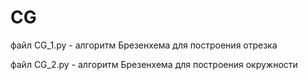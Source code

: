 # CG
файл CG_1.py - алгоритм Брезенхема для построения отрезка 

файл CG_2.py - алгоритм Брезенхема для построения окружности 


